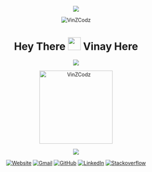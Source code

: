 <p align="center">
  <img src="https://capsule-render.vercel.app/api?type=waving&height=200&color=gradient&text=Welcome%20to%20Vinay'z%20GitHub!&reversal=true&textBg=false&animation=twinkling&fontSize=60"/>
</p>
<p align="center"> <img src="https://komarev.com/ghpvc/?username=VinZCodz&label=VinZCodz&color=orange&style=flat" alt="VinZCodz" /> </p>
<h1 align="center"> Hey There <img src="https://media.giphy.com/media/hvRJCLFzcasrR4ia7z/giphy.gif" width="35"> Vinay Here</h1>
<p align="center">
  <a href="https://github.com/DenverCoder1/readme-typing-svg"><img src="https://readme-typing-svg.herokuapp.com?lines=Full-Stack+Developer;%20AI%20|%20ML%20Enthusiast;Pro-Active+Learner;Love+Writing+Code&center=true&width=500&height=50&font=georgia"></a>
</p>
<p align="center">
  <img src="https://github-readme-streak-stats.herokuapp.com/?user=VinZCodz&theme=black-ice&layout=compact" height="200px" alt="VinZCodz" />
</p>
<p align="center">
  <img src="https://github-profile-summary-cards.vercel.app/api/cards/profile-details?username=VinZCodz&theme=github_dark"/>
</p>
<p align="center">
  <a href="https://vinayztake.wordpress.com/"><img src="https://img.icons8.com/bubbles/50/000000/web.png" alt="Website"/></a>
  <a href="mailto:vinay.swamyhm@gmail.com"><img src="https://img.icons8.com/bubbles/50/000000/gmail.png" alt="Gmail"/></a>
  <a href="https://github.com/VinZCodz?tab=repositories"><img src="https://img.icons8.com/bubbles/50/000000/github.png" alt="GitHub"/></a>
  <a href="https://www.linkedin.com/in/vinay-hm/"><img src="https://img.icons8.com/bubbles/50/000000/linkedin.png" alt="LinkedIn"/></a>
  <a href="https://stackoverflow.com/users/17446912/vinzcodz"><img src="https://img.icons8.com/bubbles/50/000000/stack.png" alt="Stackoverflow"/></a>
</p>
